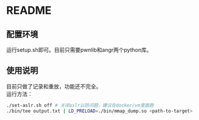 # README

## 配置环境
运行setup.sh即可。目前只需要pwnlib和angr两个python库。

## 使用说明
目前只做了记录和重放，功能还不完全。  
运行方法：  

```bash
./set-aslr.sh off # 关闭aslr以防问题，建议在docker/vm里面跑
./bin/tee output.txt | LD_PRELOAD=./bin/mmap_dump.so <path-to-target>
```

